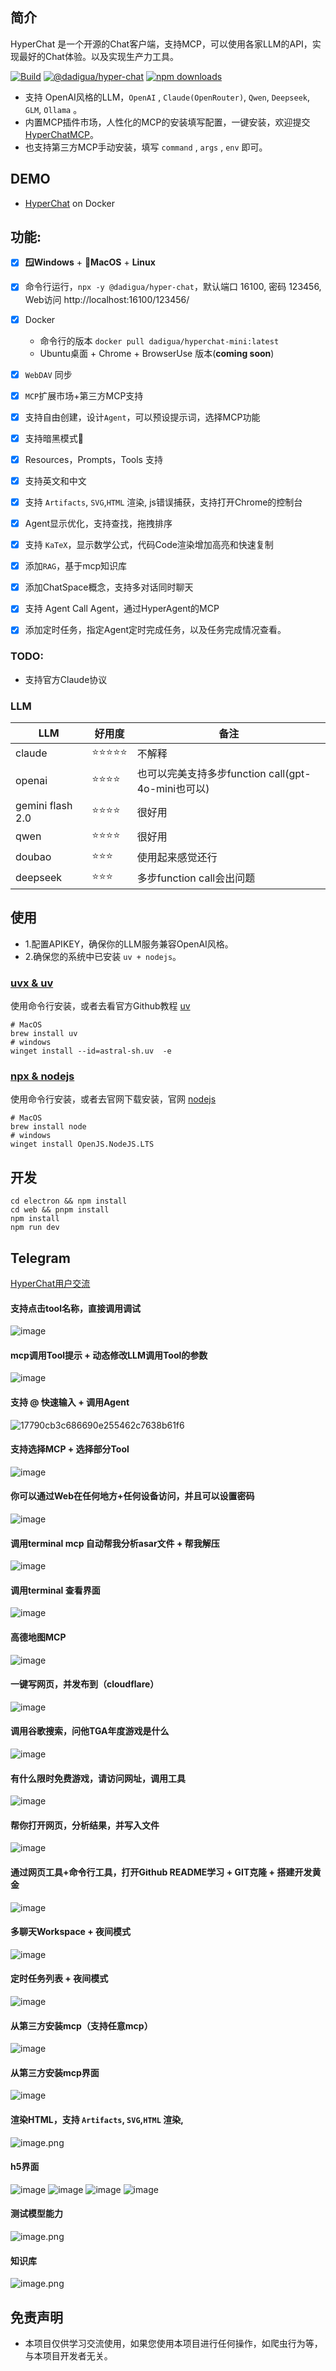 ## 简介

HyperChat 是一个开源的Chat客户端，支持MCP，可以使用各家LLM的API，实现最好的Chat体验。以及实现生产力工具。

[![Build](https://github.com/BigSweetPotatoStudio/HyperChat/actions/workflows/build.yml/badge.svg)](https://github.com/BigSweetPotatoStudio/HyperChat/actions/workflows/build.yml)
[![@dadigua/hyper-chat](https://img.shields.io/npm/v/%40dadigua%2Fhyper-chat)](https://www.npmjs.com/package/@dadigua/hyper-chat)
[![npm downloads](https://img.shields.io/npm/dm/@dadigua/hyper-chat)](https://npm-stat.com/charts.html?package=@dadigua/hyper-chat)


* 支持 OpenAI风格的LLM，`OpenAI` , `Claude(OpenRouter)`, `Qwen`, `Deepseek`, `GLM`, `Ollama` 。
* 内置MCP插件市场，人性化的MCP的安装填写配置，一键安装，欢迎提交[HyperChatMCP](https://github.com/BigSweetPotatoStudio/HyperChatMCP)。
* 也支持第三方MCP手动安装，填写 `command` , `args` , `env` 即可。

## DEMO

* [HyperChat](https://hyperchat.dadigua.men/123456/) on Docker

## 功能: 

- [x] **🪟Windows** + **🍏MacOS** + **Linux**
- [x] 命令行运行，`npx -y @dadigua/hyper-chat`，默认端口 16100, 密码 123456, Web访问 http://localhost:16100/123456/
- [x] Docker 
    * 命令行的版本 `docker pull dadigua/hyperchat-mini:latest`
    * Ubuntu桌面 + Chrome + BrowserUse 版本(**coming soon**)
- [x] `WebDAV` 同步
- [x] `MCP`扩展市场+第三方MCP支持
- [x] 支持自由创建，设计`Agent`，可以预设提示词，选择MCP功能
- [x] 支持暗黑模式🌙
- [x] Resources，Prompts，Tools 支持
- [x] 支持英文和中文
- [x] 支持 `Artifacts`, `SVG`,`HTML` 渲染, js错误捕获，支持打开Chrome的控制台
- [x] Agent显示优化，支持查找，拖拽排序
- [x] 支持 `KaTeX`，显示数学公式，代码Code渲染增加高亮和快速复制
- [x] 添加`RAG`，基于mcp知识库
- [x] 添加ChatSpace概念，支持多对话同时聊天
- [x] 支持 Agent Call Agent，通过HyperAgent的MCP
- [x] 添加定时任务，指定Agent定时完成任务，以及任务完成情况查看。


### TODO:

- 支持官方Claude协议

### LLM

| LLM      | 好用度    | 备注                         |
| -------- | ------ | -------------------------- |
| claude   | ⭐⭐⭐⭐⭐  | 不解释                    |
| openai   | ⭐⭐⭐⭐ | 也可以完美支持多步function call(gpt-4o-mini也可以) |
| gemini flash 2.0   | ⭐⭐⭐⭐ |  很好用 |
| qwen       | ⭐⭐⭐⭐    | 很好用                 |
| doubao       | ⭐⭐⭐    | 使用起来感觉还行                   |
| deepseek | ⭐⭐⭐      | 多步function call会出问题       |

## 使用

* 1.配置APIKEY，确保你的LLM服务兼容OpenAI风格。
* 2.确保您的系统中已安装 `uv + nodejs`。

### [uvx & uv](https://github.com/astral-sh/uv)

使用命令行安装，或者去看官方Github教程 [uv](https://github.com/astral-sh/uv)

```
# MacOS
brew install uv
# windows
winget install --id=astral-sh.uv  -e
```
### [npx & nodejs](https://nodejs.org/en)

使用命令行安装，或者去官网下载安装，官网 [nodejs](https://nodejs.org/en)
```
# MacOS
brew install node
# windows
winget install OpenJS.NodeJS.LTS
```

## 开发

```
cd electron && npm install
cd web && pnpm install
npm install
npm run dev
```

## Telegram

[HyperChat用户交流](https://t.me/dadigua001)

#### 支持点击tool名称，直接调用调试
![image](https://github.com/user-attachments/assets/4af1b769-de19-4cab-8a90-7f701b9a8d70)

#### mcp调用Tool提示 + 动态修改LLM调用Tool的参数
![image](https://github.com/user-attachments/assets/080320e3-37d2-4f5a-ae3d-3517b3d692ad)

#### 支持 @ 快速输入 + 调用Agent
![17790cb3c686690e255462c7638b61f6](https://github.com/user-attachments/assets/12fd824c-cad7-4dd7-8df3-699c1da8d1cf)

#### 支持选择MCP + 选择部分Tool
![image](https://github.com/user-attachments/assets/9a297608-90be-4960-a4f1-ae627965486b)

#### 你可以通过Web在任何地方+任何设备访问，并且可以设置密码
![image](https://github.com/user-attachments/assets/a9825e5b-da6d-4e0a-852f-177a3f6df992)

#### 调用terminal mcp  自动帮我分析asar文件 + 帮我解压
![image](https://github.com/user-attachments/assets/16c0dba7-ae62-4261-a068-1217b5e9bd3c)

#### 调用terminal 查看界面
![image](https://github.com/user-attachments/assets/009317f2-d49b-432a-bb46-a15133d12f9f)

#### 高德地图MCP
![image](https://github.com/user-attachments/assets/549e8fee-085d-4e8a-86a8-184ebe1053e6)

#### 一键写网页，并发布到（cloudflare）
![image](https://github.com/user-attachments/assets/e869b8ab-a430-4f22-a2db-d4ef8e6f36a4)

#### 调用谷歌搜索，问他TGA年度游戏是什么
![image](https://github.com/user-attachments/assets/f8f36547-dfcb-423a-8d83-f53234b0d94a)

#### 有什么限时免费游戏，请访问网址，调用工具
![image](https://github.com/user-attachments/assets/6d4c4144-2749-4d03-9824-9ead5c37bc51)

#### 帮你打开网页，分析结果，并写入文件
![image](https://github.com/user-attachments/assets/302bda76-dcbf-4a4d-bfb4-39f3a911434b)

#### 通过网页工具+命令行工具，打开Github README学习 + GIT克隆 + 搭建开发黄金
![image](https://github.com/user-attachments/assets/6affd3dd-aa8e-4429-9c70-d456e5376786)

#### 多聊天Workspace + 夜间模式
![image](https://github.com/user-attachments/assets/ca9d77d7-d023-431f-8359-6023ab3e338a)

#### 定时任务列表  + 夜间模式
![image](https://github.com/user-attachments/assets/302a767c-bd00-48e4-ac41-5443d98a4708)

#### 从第三方安装mcp（支持任意mcp） 
![image](https://github.com/user-attachments/assets/173484f1-58b3-4e55-821c-ec6ef6cd0572)


#### 从第三方安装mcp界面
![image](https://github.com/user-attachments/assets/06b1b2d4-e368-45f2-ac81-b9080838f9f5)


#### 渲染HTML，支持 `Artifacts`, `SVG`,`HTML` 渲染,
![image.png](./images/image33.png)

#### h5界面
![image](https://github.com/user-attachments/assets/e8349fb5-c98e-4fef-a93d-778079a27237)
![image](https://github.com/user-attachments/assets/8a381114-6b26-4af2-90f2-270c0e85e819)
![image](https://github.com/user-attachments/assets/b1487b6b-2cbc-46d8-ab1e-a335417c23ce)
![image](https://github.com/user-attachments/assets/3a51dab9-375b-479b-8c6b-74a1be0dd037)


#### 测试模型能力
![image.png](./images/image48.png)

#### 知识库
![image.png](./images/image50.png)

## 免责声明

* 本项目仅供学习交流使用，如果您使用本项目进行任何操作，如爬虫行为等，与本项目开发者无关。

